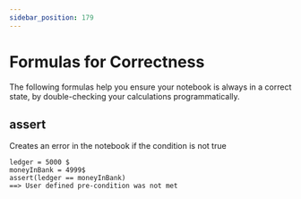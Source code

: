 ```yaml
---
sidebar_position: 179
---
```


# Formulas for Correctness

The following formulas help you ensure your notebook is always in a correct state, by double-checking your calculations programmatically.

## assert

Creates an error in the notebook if the condition is not true

```deci live
ledger = 5000 $
moneyInBank = 4999$
assert(ledger == moneyInBank)
==> User defined pre-condition was not met
```
